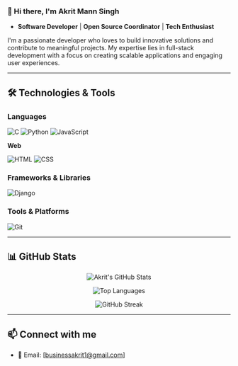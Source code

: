 ### 👋 Hi there, I'm Akrit Mann Singh 

- **Software Developer** | **Open Source Coordinator** | **Tech Enthusiast**

I'm a passionate developer who loves to build innovative solutions and contribute to meaningful projects. My expertise lies in full-stack development with a focus on creating scalable applications and engaging user experiences.

---

## 🛠️ **Technologies & Tools**

### **Languages**

![C](https://img.shields.io/badge/C-00000C?style=plastic&logo=c&logoColor=white)
![Python](https://img.shields.io/badge/Python-3776AB?style=plastic&logo=python&logoColor=white)
![JavaScript](https://img.shields.io/badge/JavaScript-white?style=plastic&logo=javascript&logoColor=black&labelColor=2B2B2B)

**Web**

![HTML](https://img.shields.io/badge/HTML5-E34F26?style=for-the-badge&logo=html5&logoColor=white)
![CSS](https://img.shields.io/badge/CSS3-1572B6?style=for-the-badge&logo=css3&logoColor=white)

### **Frameworks & Libraries**
![Django](https://img.shields.io/badge/Django-092E20?style=plastic&logo=django&logoColor=white&labelColor=2B2B2B)

### **Tools & Platforms**

![Git](https://img.shields.io/badge/Git-F05032?style=plastic&logo=git&logoColor=white&labelColor=333333)

---

## 📊 **GitHub Stats**

<div align="center">
  
![Akrit's GitHub Stats](https://github-readme-stats.vercel.app/api?username=AkritMannSingh&show_icons=true&theme=radical&hide_border=true)

![Top Languages](https://github-readme-stats.vercel.app/api/top-langs/?username=AkritMannSingh&layout=compact&theme=radical&hide_border=true)

![GitHub Streak](https://github-readme-streak-stats.herokuapp.com/?user=AkritMannSingh&theme=radical&hide_border=true)

</div>

---

## 📫 **Connect with me**
- 📧 Email: [businessakrit1@gmail.com]

<!--
**AkritMannSingh/AkritMannSingh** is a ✨ _special_ ✨ repository because its `README.md` (this file) appears on your GitHub profile.

Here are some ideas to get you started:

- 🔭 I’m currently working on ...
- 🌱 I’m currently learning ...
- 👯 I’m looking to collaborate on ...
- 🤔 I’m looking for help with ...
- 💬 Ask me about ...
- 📫 How to reach me: ...
- 😄 Pronouns: ...
- ⚡ Fun fact: ...
-->
